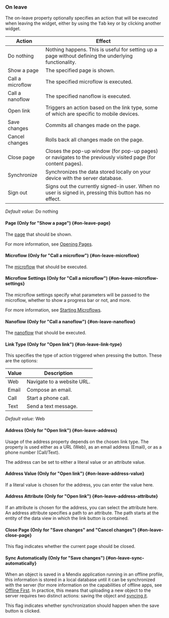 ### On leave

The on-leave property optionally specifies an action that will be executed when leaving the widget, either by using the <kbd>Tab</kbd> key or by clicking another widget.

| Action | Effect |
| --- | --- |
| Do nothing | Nothing happens. This is useful for setting up a page without defining the underlying functionality. |
| Show a page | The specified page is shown. |
| Call a microflow | The specified microflow is executed. |
| Call a nanoflow | The specified nanoflow is executed. |
| Open link | Triggers an action based on the link type, some of which are specific to mobile devices. |
| Save changes | Commits all changes made on the page.  |
| Cancel changes | Rolls back all changes made on the page. |
| Close page | Closes the pop-up window (for pop-up pages) or navigates to the previously visited page (for content pages). |
| Synchronize | Synchronizes the data stored locally on your device with the server database. |
| Sign out | Signs out the currently signed-in user. When no user is signed in, pressing this button has no effect. |

_Default value:_ Do nothing

#### Page (Only for "Show a page") {#on-leave-page}

The [page](page) that should be shown.

For more information, see [Opening Pages](opening-pages).

#### Microflow (Only for "Call a microflow") {#on-leave-microflow}

The [microflow](microflow) that should be executed.

#### Microflow Settings (Only for "Call a microflow") {#on-leave-microflow-settings}

The microflow settings specify what parameters will be passed to the microflow, whether to show a progress bar or not, and more.

For more information, see [Starting Microflows](starting-microflows).

#### Nanoflow (Only for "Call a nanoflow") {#on-leave-nanoflow}

The [nanoflow](nanoflow) that should be executed.

#### Link Type (Only for "Open link") {#on-leave-link-type}

This specifies the type of action triggered when pressing the button. These are the options:

| Value | Description |
| --- | --- |
| Web | Navigate to a website URL. |
| Email | Compose an email. |
| Call | Start a phone call. |
| Text | Send a text message. |

_Default value:_ Web

#### Address (Only for "Open link") {#on-leave-address}

Usage of the address property depends on the chosen link type. The property is used either as a URL (Web), as an email address (Email), or as a phone number (Call/Text).

The address can be set to either a literal value or an attribute value.

#### Address Value (Only for "Open link") {#on-leave-address-value}

If a literal value is chosen for the address, you can enter the value here.

#### Address Attribute (Only for "Open link") {#on-leave-address-attribute}

If an attribute is chosen for the address, you can select the attribute here. An address attribute specifies a path to an attribute. The path starts at the entity of the data view in which the link button is contained.

#### Close Page (Only for "Save changes" and "Cancel changes") {#on-leave-close-page}

This flag indicates whether the current page should be closed.

#### Sync Automatically (Only for "Save changes") {#on-leave-sync-automatically}

When an object is saved in a Mendix application running in an offline profile, this information is stored in a local database until it can be synchronized with the server (for more information on the capabilities of offline apps, see [Offline First](offline-first). In practice, this means that uploading a new object to the server requires two distinct actions: saving the object and [syncing it](offline-first#synchronization).

This flag indicates whether synchronization should happen when the save button is clicked.